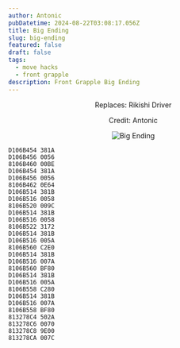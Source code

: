 ```yaml
---
author: Antonic
pubDatetime: 2024-08-22T03:08:17.056Z
title: Big Ending
slug: big-ending
featured: false
draft: false
tags:
  - move hacks
  - front grapple
description: Front Grapple Big Ending
---
```

<center>
Replaces: Rikishi Driver <p>
Credit: Antonic

![Big Ending](../assets/big-ending.gif)
</center>

```text
D106B454 381A
D106B456 0056
8106B460 00BE
D106B454 381A
D106B456 0056
8106B462 0E64
D106B514 381B
D106B516 0058
8106B520 009C
D106B514 381B
D106B516 0058
8106B522 3172
D106B514 381B
D106B516 005A
8106B560 C2E0
D106B514 381B
D106B516 007A
8106B560 BF80
D106B514 381B
D106B516 005A
8106B558 C280
D106B514 381B
D106B516 007A
8106B558 BF80
813278C4 502A
813278C6 0070
813278C8 9E00
813278CA 007C
```
